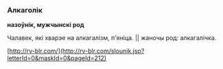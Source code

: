 ### Алкаголік
**назоўнік, мужчынскі род**

Чалавек, які хварэе на алкагалізм, п'яніца. || жаночы род: алкагалічка.

<a rel="author">[http://rv-blr.com/](http://rv-blr.com/slounik.jsp?letterId=0&maskId=0&pageId=212)</a>
